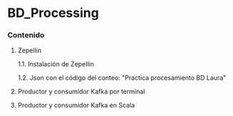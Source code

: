 # BD_Processing

### Contenido

1. Zepellin

    1.1. Instalación de Zepellin

    1.2. Json con el código del conteo: "Practica procesamiento BD Laura"

2. Productor y consumidor Kafka por terminal

3. Productor y consumidor Kafka en Scala
